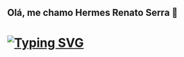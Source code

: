 ## Olá, me chamo Hermes Renato Serra 👋
# [![Typing SVG](https://readme-typing-svg.demolab.com?font=Fira+Code&pause=1000&color=4CAF50&random=false&width=435&lines=Bem+vindo+ao+meu+perfil+GitHub+%F0%9F%91%8B)](https://git.io/typing-svg)

<!--
**HermesSerra/HermesSerra** is a ✨ _special_ ✨ repository because its `README.md` (this file) appears on your GitHub profile.

Here are some ideas to get you started:

- 🔭 I’m currently working on ...
- 🌱 I’m currently learning ...
- 👯 I’m looking to collaborate on ...
- 🤔 I’m looking for help with ...
- 💬 Ask me about ...
- 📫 How to reach me: ...
- 😄 Pronouns: ...
- ⚡ Fun fact: ...
-->
